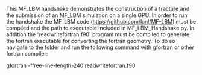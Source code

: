 This MF_LBM handshake demonstrates the construction of a fracture and the submission of
an MF_LBM simulation on a single GPU.  In order to run the handshake the MF_LBM code 
(https://github.com/lanl/MF-LBM) must be compiled and the path to executable included
in MF_LBM_Handshake.py.  In addition the 'readwritefortran.f90' program must be compiled 
to generate the fortran executable for converting the fortran geometry.  To do so navigate 
to the folder and run the following command with gfortran or other fortran compiler:
 
gfortran -ffree-line-length-240 readwritefortran.f90 


